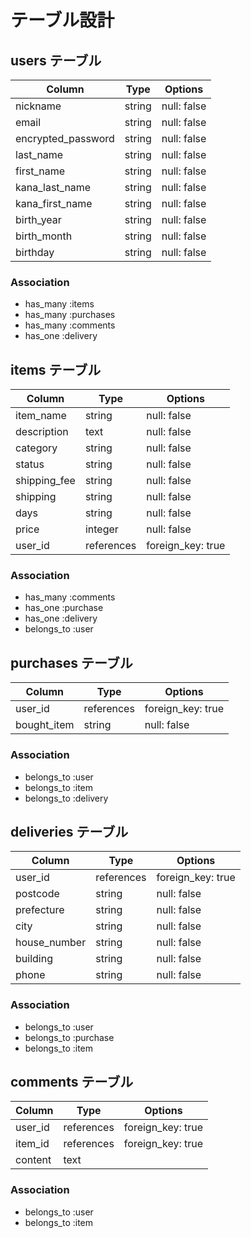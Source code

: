 # テーブル設計

## users テーブル

| Column             | Type   | Options     |
| ------------------ | ------ | ----------- |
| nickname           | string | null: false | 
| email              | string | null: false |
| encrypted_password | string | null: false |
| last_name          | string | null: false |
| first_name         | string | null: false |
| kana_last_name     | string | null: false |
| kana_first_name    | string | null: false |
| birth_year         | string | null: false |
| birth_month        | string | null: false |
| birthday           | string | null: false |


### Association

- has_many :items
- has_many :purchases
- has_many :comments
- has_one :delivery


## items テーブル

| Column      | Type         | Options           |
| ------      | ------       | -----------       |
| item_name   | string       | null: false       |
| description | text         | null: false       |
| category    | string       | null: false       |
| status      | string       | null: false       |
| shipping_fee| string       | null: false       |
| shipping    | string       | null: false       |
| days        | string       | null: false       |
| price       | integer      | null: false       |
| user_id     | references   | foreign_key: true |



### Association

- has_many :comments
- has_one :purchase
- has_one :delivery
- belongs_to :user

## purchases テーブル

| Column      | Type       | Options                        |
| -------     | ---------- | ------------------------------ |
| user_id     | references |  foreign_key: true             |
| bought_item | string     |  null: false                   |


### Association

- belongs_to :user
- belongs_to :item
- belongs_to :delivery



## deliveries テーブル

| Column       | Type       | Options                        |
| -------      | ---------- | ------------------------------ |
| user_id      | references |  foreign_key: true             |
| postcode     | string     |  null: false                   |
| prefecture   | string     |  null: false                   |
| city         | string     |  null: false                   |
| house_number | string     |  null: false                   |
| building     | string     |  null: false                   |
| phone        | string     |  null: false                   |


### Association

- belongs_to :user
- belongs_to :purchase
- belongs_to :item



## comments テーブル

| Column      | Type       | Options                        |
| -------     | ---------- | ------------------------------ |
| user_id     | references |  foreign_key: true             |
| item_id     | references |  foreign_key: true             |
| content     | text       |                                |


### Association

- belongs_to :user
- belongs_to :item